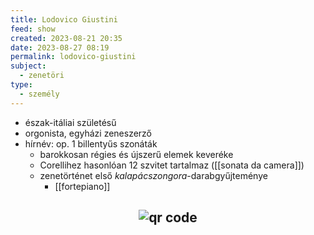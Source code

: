 ```yaml
---
title: Lodovico Giustini
feed: show
created: 2023-08-21 20:35
date: 2023-08-27 08:19
permalink: lodovico-giustini
subject:
  - zenetöri
type:
  - személy
---
```


- észak-itáliai születésű
- orgonista, egyházi zeneszerző
- hírnév: op. 1 billentyűs szonáták
	- barokkosan régies és újszerű elemek keveréke
	- Corellihez hasonlóan 12 szvitet tartalmaz ([[sonata da camera]])
	- zenetörténet első *kalapácszongora*-darabgyűjteménye
		- [[fortepiano]]





## <p style="text-align: center;"><img src="https://chart.googleapis.com/chart?cht=qr&chl=https://notes.andrasdenes.com/lodovico-giustini&chs=180x180&choe=UTF-8&chld=L|2" alt="qr code"></p>

